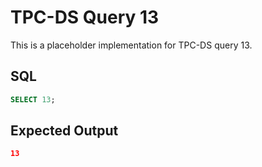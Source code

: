 # TPC-DS Query 13

This is a placeholder implementation for TPC-DS query 13.

## SQL
```sql
SELECT 13;
```

## Expected Output
```json
13
```
